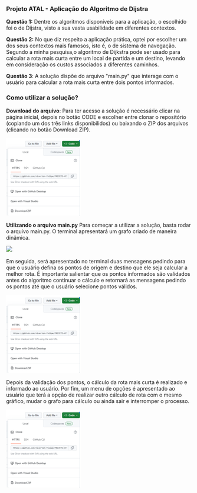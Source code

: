 ### Projeto ATAL - Aplicação do Algoritmo de Dijstra

**Questão 1:** Dentre os algoritmos disponíveis para a aplicação, o escolhido foi o de Dijstra, visto a sua vasta usabilidade em diferentes contextos.

**Questão 2:** No que diz respeito a aplicação prática, optei por escolher um dos seus contextos mais famosos, isto é, o de sistema de navegação. Segundo a minha pesquisa,o algoritmo de Dijkstra pode ser usado para calcular a rota mais curta entre um local de partida e um destino, levando em consideração os custos associados a diferentes caminhos.

**Questão 3**: A solução dispõe do arquivo "main.py" que interage com o usuário para calcular a rota mais curta entre dois pontos informados.

### Como utilizar a solução?

**Download do arquivo**: Para ter acesso a solução é necessário clicar na página inicial, depois no botão CODE e escolher entre clonar o repositório (copiando um dos três links disponibilidos) ou baixando o ZIP dos arquivos (clicando no botão Download ZIP).

<p float="left">
 <img src="https://github.com/niverton-felipe/PROJETO-ATAL/blob/master/CLONAR%20BAIXAR%20REPOSITORIO.png" width="200" />
</p>

**Utilizando o arquivo main.py**
  Para começar a utilizar a solução, basta rodar o arquivo main.py. O terminal apresentará um grafo criado de maneira dinâmica.
  <p float="left">
 <img src="[https://github.com/niverton-felipe/PROJETO-ATAL/blob/master/CLONAR%20BAIXAR%20REPOSITORIO.png](https://github.com/niverton-felipe/PROJETO-ATAL/blob/master/APRESENTACAO%20GRAFO.png)" width="200" />
</p>

  Em seguida, será apresentado no terminal duas mensagens pedindo para que o usuário defina os pontos de origem e destino que ele seja calcular a melhor rota. É importante salientar que os pontos informados são validados antes do algoritmo continuar o cálculo e retornará as mensagens pedindo os pontos até que o usuário selecione pontos válidos.
  
  <p float="left">
 <img src="https://github.com/niverton-felipe/PROJETO-ATAL/blob/master/CLONAR%20BAIXAR%20REPOSITORIO.png" width="200" />
</p>

  Depois da validação dos pontos, o cálculo da rota mais curta é realizado e informado ao usuário. Por fim, um menu de opções é apresentado ao usuário que terá a opção de realizar outro cálculo de rota com o mesmo gráfico, mudar o grafo para cálculo ou ainda sair e interromper o processo.
  
 <p float="left">
 <img src="https://github.com/niverton-felipe/PROJETO-ATAL/blob/master/CLONAR%20BAIXAR%20REPOSITORIO.png" width="200" />
</p>
  


